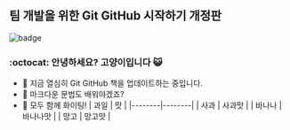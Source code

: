 ## 팀 개발을 위한 Git GitHub 시작하기 개정판

![badge](https://img.shields.io/badge/Hanbit%20Cat-Hello%20GitHub-orange)

### :octocat: 안녕하세요? 고양이입니다 😺

- 🔭 지금 열심히 Git GitHub 책을 업데이트하는 중입니다.
- 🌱 마크다운 문법도 배워야겠죠?
- 👯 모두 함께 화이팅!
| 과일 | 맛 |
|--------|--------|
| 사과 | 사과맛 |
| 바나나 | 바나나맛 |
| 망고 | 망고맛 |
<!--
**JuseokOh0907/JuseokOh0907** is a ✨ _special_ ✨ repository because its `README.md` (this file) appears on your GitHub profile.

Here are some ideas to get you started:

- 🔭 I’m currently working on ...
- 🌱 I’m currently learning ...
- 👯 I’m looking to collaborate on ...
- 🤔 I’m looking for help with ...
- 💬 Ask me about ...
- 📫 How to reach me: ...
- 😄 Pronouns: ...
- ⚡ Fun fact: ...
-->

